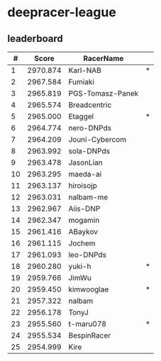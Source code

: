 # deepracer-league

## leaderboard

<!-- leaderboard -->
| # | Score | RacerName |   |
| - | ----- | --------- | - |
| 1 | 2970.874 | Karl-NAB | * |
| 2 | 2967.584 | Fumiaki | |
| 3 | 2965.819 | PGS-Tomasz-Panek | |
| 4 | 2965.574 | Breadcentric | |
| 5 | 2965.000 | Etaggel | * |
| 6 | 2964.774 | nero-DNPds | |
| 7 | 2964.209 | Jouni-Cybercom | |
| 8 | 2963.992 | sola-DNPds | |
| 9 | 2963.478 | JasonLian | |
| 10 | 2963.295 | maeda-ai | |
| 11 | 2963.137 | hiroisojp | |
| 12 | 2963.031 | nalbam-me | |
| 13 | 2962.967 | Aiis-DNP | |
| 14 | 2962.347 | mogamin | |
| 15 | 2961.416 | ABaykov | |
| 16 | 2961.115 | Jochem | |
| 17 | 2961.093 | leo-DNPds | |
| 18 | 2960.280 | yuki-h | * |
| 19 | 2959.766 | JimWu | |
| 20 | 2959.450 | kimwooglae | * |
| 21 | 2957.322 | nalbam | |
| 22 | 2956.178 | TonyJ | |
| 23 | 2955.560 | t-maru078 | * |
| 24 | 2955.534 | BespinRacer | |
| 25 | 2954.999 | Kire | |
